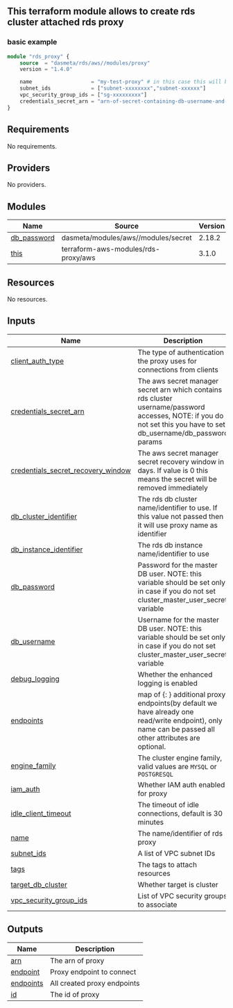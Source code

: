 ## This terraform module allows to create rds cluster attached rds proxy

### basic example

```terraform
module "rds_proxy" {
    source  = "dasmeta/rds/aws//modules/proxy"
    version = "1.4.0"

    name                   = "my-test-proxy" # in this case this will be also identifier of rds cluster
    subnet_ids             = ["subnet-xxxxxxxx","subnet-xxxxxx"]
    vpc_security_group_ids = ["sg-xxxxxxxxx"]
    credentials_secret_arn = "arn-of-secret-containing-db-username-and-password"
}
```
<!-- BEGINNING OF PRE-COMMIT-TERRAFORM DOCS HOOK -->
## Requirements

No requirements.

## Providers

No providers.

## Modules

| Name | Source | Version |
|------|--------|---------|
| <a name="module_db_password"></a> [db\_password](#module\_db\_password) | dasmeta/modules/aws//modules/secret | 2.18.2 |
| <a name="module_this"></a> [this](#module\_this) | terraform-aws-modules/rds-proxy/aws | 3.1.0 |

## Resources

No resources.

## Inputs

| Name | Description | Type | Default | Required |
|------|-------------|------|---------|:--------:|
| <a name="input_client_auth_type"></a> [client\_auth\_type](#input\_client\_auth\_type) | The type of authentication the proxy uses for connections from clients | `string` | `"MYSQL_NATIVE_PASSWORD"` | no |
| <a name="input_credentials_secret_arn"></a> [credentials\_secret\_arn](#input\_credentials\_secret\_arn) | The aws secret manager secret arn which contains rds cluster username/password accesses, NOTE: if you do not set this you have to set db\_username/db\_password params | `string` | `null` | no |
| <a name="input_credentials_secret_recovery_window"></a> [credentials\_secret\_recovery\_window](#input\_credentials\_secret\_recovery\_window) | The aws secret manager secret recovery window in days. If value is 0 this means the secret will be removed immediately | `number` | `0` | no |
| <a name="input_db_cluster_identifier"></a> [db\_cluster\_identifier](#input\_db\_cluster\_identifier) | The rds db cluster name/identifier to use. If this value not passed then it will use proxy name as identifier | `string` | `""` | no |
| <a name="input_db_instance_identifier"></a> [db\_instance\_identifier](#input\_db\_instance\_identifier) | The rds db instance name/identifier to use | `string` | `""` | no |
| <a name="input_db_password"></a> [db\_password](#input\_db\_password) | Password for the master DB user. NOTE: this variable should be set only in case if you do not set cluster\_master\_user\_secret variable | `string` | `null` | no |
| <a name="input_db_username"></a> [db\_username](#input\_db\_username) | Username for the master DB user. NOTE: this variable should be set only in case if you do not set cluster\_master\_user\_secret variable | `string` | `null` | no |
| <a name="input_debug_logging"></a> [debug\_logging](#input\_debug\_logging) | Whether the enhanced logging is enabled | `bool` | `false` | no |
| <a name="input_endpoints"></a> [endpoints](#input\_endpoints) | map of {<name>: <configs>} additional proxy endpoints(by default we have already one read/write endpoint), only name can be passed all other attributes are optional. | `any` | `{}` | no |
| <a name="input_engine_family"></a> [engine\_family](#input\_engine\_family) | The cluster engine family, valid values are `MYSQL` or `POSTGRESQL` | `string` | `"MYSQL"` | no |
| <a name="input_iam_auth"></a> [iam\_auth](#input\_iam\_auth) | Whether IAM auth enabled for proxy | `string` | `"DISABLED"` | no |
| <a name="input_idle_client_timeout"></a> [idle\_client\_timeout](#input\_idle\_client\_timeout) | The timeout of idle connections, default is 30 minutes | `number` | `1800` | no |
| <a name="input_name"></a> [name](#input\_name) | The name/identifier of rds proxy | `string` | n/a | yes |
| <a name="input_subnet_ids"></a> [subnet\_ids](#input\_subnet\_ids) | A list of VPC subnet IDs | `list(string)` | n/a | yes |
| <a name="input_tags"></a> [tags](#input\_tags) | The tags to attach resources | `any` | `{}` | no |
| <a name="input_target_db_cluster"></a> [target\_db\_cluster](#input\_target\_db\_cluster) | Whether target is cluster | `bool` | `true` | no |
| <a name="input_vpc_security_group_ids"></a> [vpc\_security\_group\_ids](#input\_vpc\_security\_group\_ids) | List of VPC security groups to associate | `list(string)` | `[]` | no |

## Outputs

| Name | Description |
|------|-------------|
| <a name="output_arn"></a> [arn](#output\_arn) | The arn of proxy |
| <a name="output_endpoint"></a> [endpoint](#output\_endpoint) | Proxy endpoint to connect |
| <a name="output_endpoints"></a> [endpoints](#output\_endpoints) | All created proxy endpoints |
| <a name="output_id"></a> [id](#output\_id) | The id of proxy |
<!-- END OF PRE-COMMIT-TERRAFORM DOCS HOOK -->
